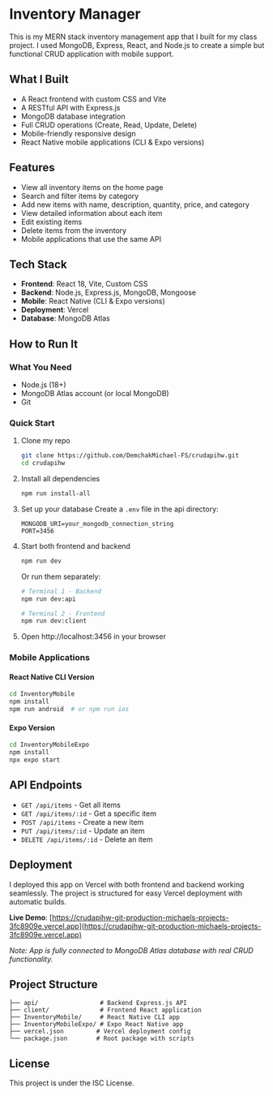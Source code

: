 # Inventory Manager

This is my MERN stack inventory management app that I built for my class project. I used MongoDB, Express, React, and Node.js to create a simple but functional CRUD application with mobile support.

## What I Built

- A React frontend with custom CSS and Vite
- A RESTful API with Express.js
- MongoDB database integration
- Full CRUD operations (Create, Read, Update, Delete)
- Mobile-friendly responsive design
- React Native mobile applications (CLI & Expo versions)

## Features

- View all inventory items on the home page
- Search and filter items by category
- Add new items with name, description, quantity, price, and category
- View detailed information about each item
- Edit existing items
- Delete items from the inventory
- Mobile applications that use the same API

## Tech Stack

- **Frontend**: React 18, Vite, Custom CSS
- **Backend**: Node.js, Express.js, MongoDB, Mongoose
- **Mobile**: React Native (CLI & Expo versions)
- **Deployment**: Vercel
- **Database**: MongoDB Atlas

## How to Run It

### What You Need

- Node.js (18+)
- MongoDB Atlas account (or local MongoDB)
- Git

### Quick Start

1. Clone my repo
   ```bash
   git clone https://github.com/DemchakMichael-FS/crudapihw.git
   cd crudapihw
   ```

2. Install all dependencies
   ```bash
   npm run install-all
   ```

3. Set up your database
   Create a `.env` file in the api directory:
   ```
   MONGODB_URI=your_mongodb_connection_string
   PORT=3456
   ```

4. Start both frontend and backend
   ```bash
   npm run dev
   ```

   Or run them separately:
   ```bash
   # Terminal 1 - Backend
   npm run dev:api

   # Terminal 2 - Frontend
   npm run dev:client
   ```

5. Open http://localhost:3456 in your browser

### Mobile Applications

#### React Native CLI Version
```bash
cd InventoryMobile
npm install
npm run android  # or npm run ios
```

#### Expo Version
```bash
cd InventoryMobileExpo
npm install
npx expo start
```

## API Endpoints

- `GET /api/items` - Get all items
- `GET /api/items/:id` - Get a specific item
- `POST /api/items` - Create a new item
- `PUT /api/items/:id` - Update an item
- `DELETE /api/items/:id` - Delete an item

## Deployment

I deployed this app on Vercel with both frontend and backend working seamlessly. The project is structured for easy Vercel deployment with automatic builds.

**Live Demo**: [https://crudapihw-git-production-michaels-projects-3fc8909e.vercel.app](https://crudapihw-git-production-michaels-projects-3fc8909e.vercel.app)

*Note: App is fully connected to MongoDB Atlas database with real CRUD functionality.*

## Project Structure

```
├── api/                 # Backend Express.js API
├── client/              # Frontend React application
├── InventoryMobile/     # React Native CLI app
├── InventoryMobileExpo/ # Expo React Native app
├── vercel.json         # Vercel deployment config
└── package.json        # Root package with scripts
```

## License

This project is under the ISC License.
